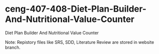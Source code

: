 # ceng-407-408-Diet-Plan-Builder-And-Nutritional-Value-Counter
Diet Plan Builder And Nutritional Value Counter

Note: Repistory files like SRS, SDD, Literature Review are stored in website branch.
